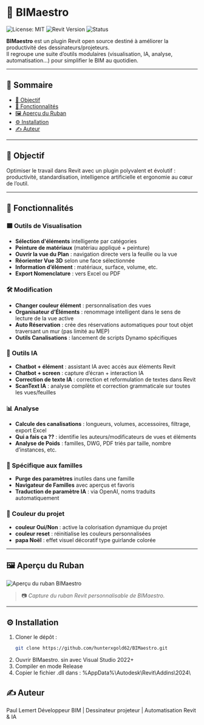 # 🎼 BIMaestro

![License: MIT](https://img.shields.io/badge/license-MIT-blue.svg)
![Revit Version](https://img.shields.io/badge/Revit-2023/24-blue)
![Status](https://img.shields.io/badge/status-actif-green)

**BIMaestro** est un plugin Revit open source destiné à améliorer la productivité des dessinateurs/projeteurs.  
Il regroupe une suite d’outils modulaires (visualisation, IA, analyse, automatisation…) pour simplifier le BIM au quotidien.

---

## 📑 Sommaire

- [🎯 Objectif](#-objectif)
- [🧰 Fonctionnalités](#-fonctionnalités)
- [🖼️ Aperçu du Ruban](#-aperçu-du-ruban)
- [⚙️ Installation](#️-installation)
- [✍️ Auteur](#️-auteur)

---

## 🎯 Objectif

Optimiser le travail dans Revit avec un plugin polyvalent et évolutif :  
productivité, standardisation, intelligence artificielle et ergonomie au cœur de l’outil.

---

## 🧰 Fonctionnalités

### 🟩 Outils de Visualisation
- **Sélection d'éléments** intelligente par catégories
- **Peinture de matériaux** (matériau appliqué + peinture)
- **Ouvrir la vue du Plan** : navigation directe vers la feuille ou la vue
- **Réorienter Vue 3D** selon une face sélectionnée
- **Information d’élément** : matériaux, surface, volume, etc.
- **Export Nomenclature** : vers Excel ou PDF

### 🛠️ Modification
- **Changer couleur élément** : personnalisation des vues
- **Organisateur d’Éléments** : renommage intelligent dans le sens de lecture de la vue active
- **Auto Réservation** : crée des réservations automatiques pour tout objet traversant un mur (pas limité au MEP)
- **Outils Canalisations** : lancement de scripts Dynamo spécifiques

### 🤖 Outils IA
- **Chatbot + élément** : assistant IA avec accès aux éléments Revit
- **Chatbot + screen** : capture d’écran + interaction IA
- **Correction de texte IA** : correction et reformulation de textes dans Revit
- **ScanText IA** : analyse complète et correction grammaticale sur toutes les vues/feuilles

### 📊 Analyse
- **Calcule des canalisations** : longueurs, volumes, accessoires, filtrage, export Excel
- **Qui a fais ça ??** : identifie les auteurs/modificateurs de vues et éléments
- **Analyse de Poids** : familles, DWG, PDF triés par taille, nombre d’instances, etc.

### 🧱 Spécifique aux familles
- **Purge des paramètres** inutiles dans une famille
- **Navigateur de Familles** avec aperçus et favoris
- **Traduction de paramètre IA** : via OpenAI, noms traduits automatiquement

### 🎨 Couleur du projet
- **couleur Oui/Non** : active la colorisation dynamique du projet
- **couleur reset** : réinitialise les couleurs personnalisées
- **papa Noël** : effet visuel décoratif type guirlande colorée

---

## 🖼️ Aperçu du Ruban

![Aperçu du ruban BIMaestro](https://github.com/user-attachments/assets/186aa385-4e78-4491-9df8-9cb7f3fde479)

> 📷 *Capture du ruban Revit personnalisable de BIMaestro.*

---

## ⚙️ Installation

1. Cloner le dépôt :
   ```bash
   git clone https://github.com/hunterxgold62/BIMaestro.git
   
2. Ouvrir BIMaestro. sin avec Visual Studio 2022+
3. Compiler en mode Release
4. Copier le fichier .dll dans : %AppData%\Autodesk\Revit\Addins\2024\

## ✍️ Auteur
Paul Lemert
Développeur BIM | Dessinateur projeteur | Automatisation Revit & IA
